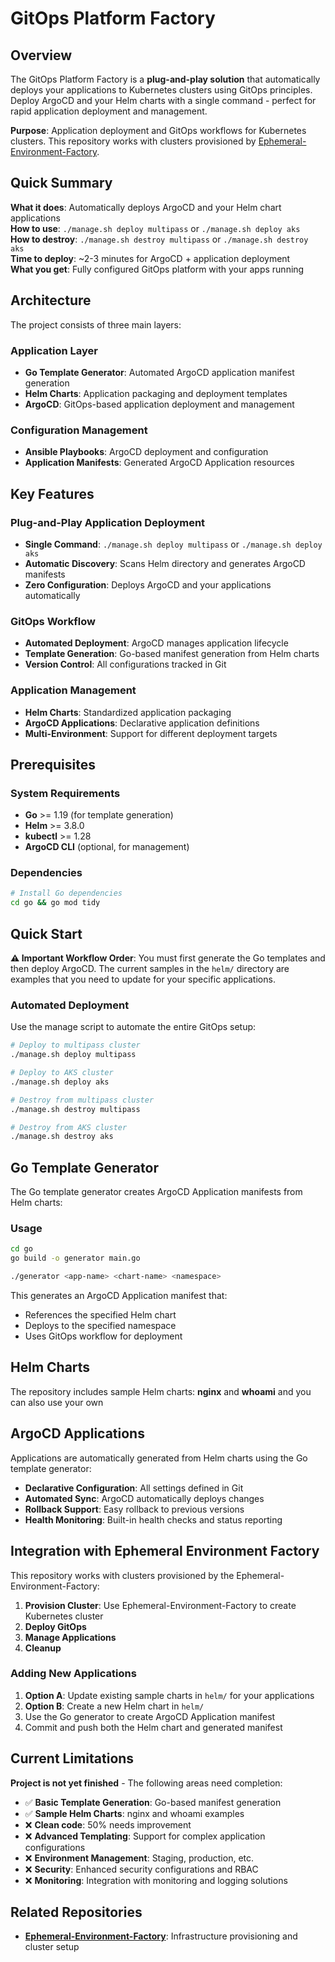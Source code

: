 # GitOps Platform Factory

## Overview

The GitOps Platform Factory is a **plug-and-play solution** that automatically deploys your applications to Kubernetes clusters using GitOps principles. Deploy ArgoCD and your Helm charts with a single command - perfect for rapid application deployment and management.

**Purpose**: Application deployment and GitOps workflows for Kubernetes clusters. This repository works with clusters provisioned by [Ephemeral-Environment-Factory](https://github.com/vladcalo/Ephemeral-Environment-Factory).

## Quick Summary

**What it does**: Automatically deploys ArgoCD and your Helm chart applications  
**How to use**: `./manage.sh deploy multipass` or `./manage.sh deploy aks`  
**How to destroy**: `./manage.sh destroy multipass` or `./manage.sh destroy aks`  
**Time to deploy**: ~2-3 minutes for ArgoCD + application deployment  
**What you get**: Fully configured GitOps platform with your apps running

## Architecture

The project consists of three main layers:

### Application Layer

- **Go Template Generator**: Automated ArgoCD application manifest generation
- **Helm Charts**: Application packaging and deployment templates
- **ArgoCD**: GitOps-based application deployment and management

### Configuration Management

- **Ansible Playbooks**: ArgoCD deployment and configuration
- **Application Manifests**: Generated ArgoCD Application resources

## Key Features

### Plug-and-Play Application Deployment

- **Single Command**: `./manage.sh deploy multipass` or `./manage.sh deploy aks`
- **Automatic Discovery**: Scans Helm directory and generates ArgoCD manifests
- **Zero Configuration**: Deploys ArgoCD and your applications automatically

### GitOps Workflow

- **Automated Deployment**: ArgoCD manages application lifecycle
- **Template Generation**: Go-based manifest generation from Helm charts
- **Version Control**: All configurations tracked in Git

### Application Management

- **Helm Charts**: Standardized application packaging
- **ArgoCD Applications**: Declarative application definitions
- **Multi-Environment**: Support for different deployment targets

## Prerequisites

### System Requirements

- **Go** >= 1.19 (for template generation)
- **Helm** >= 3.8.0
- **kubectl** >= 1.28
- **ArgoCD CLI** (optional, for management)

### Dependencies

```bash
# Install Go dependencies
cd go && go mod tidy
```

## Quick Start

**⚠️ Important Workflow Order**: You must first generate the Go templates and then deploy ArgoCD. The current samples in the `helm/` directory are examples that you need to update for your specific applications.

### Automated Deployment

Use the manage script to automate the entire GitOps setup:

```bash
# Deploy to multipass cluster
./manage.sh deploy multipass

# Deploy to AKS cluster
./manage.sh deploy aks

# Destroy from multipass cluster
./manage.sh destroy multipass

# Destroy from AKS cluster
./manage.sh destroy aks
```

## Go Template Generator

The Go template generator creates ArgoCD Application manifests from Helm charts:

### Usage

```bash
cd go
go build -o generator main.go

./generator <app-name> <chart-name> <namespace>
```

This generates an ArgoCD Application manifest that:

- References the specified Helm chart
- Deploys to the specified namespace
- Uses GitOps workflow for deployment

## Helm Charts

The repository includes sample Helm charts: **nginx** and **whoami** and you can also use your own

## ArgoCD Applications

Applications are automatically generated from Helm charts using the Go template generator:

- **Declarative Configuration**: All settings defined in Git
- **Automated Sync**: ArgoCD automatically deploys changes
- **Rollback Support**: Easy rollback to previous versions
- **Health Monitoring**: Built-in health checks and status reporting

## Integration with Ephemeral Environment Factory

This repository works with clusters provisioned by the Ephemeral-Environment-Factory:

1. **Provision Cluster**: Use Ephemeral-Environment-Factory to create Kubernetes cluster
2. **Deploy GitOps**
3. **Manage Applications**
4. **Cleanup**

### Adding New Applications

1. **Option A**: Update existing sample charts in `helm/` for your applications
2. **Option B**: Create a new Helm chart in `helm/`
3. Use the Go generator to create ArgoCD Application manifest
4. Commit and push both the Helm chart and generated manifest

## Current Limitations

**Project is not yet finished** - The following areas need completion:

- ✅ **Basic Template Generation**: Go-based manifest generation
- ✅ **Sample Helm Charts**: nginx and whoami examples
- ❌ **Clean code**: 50% needs improvement
- ❌ **Advanced Templating**: Support for complex application configurations
- ❌ **Environment Management**: Staging, production, etc.
- ❌ **Security**: Enhanced security configurations and RBAC
- ❌ **Monitoring**: Integration with monitoring and logging solutions

## Related Repositories

- **[Ephemeral-Environment-Factory](https://github.com/vladcalo/Ephemeral-Environment-Factory)**: Infrastructure provisioning and cluster setup
